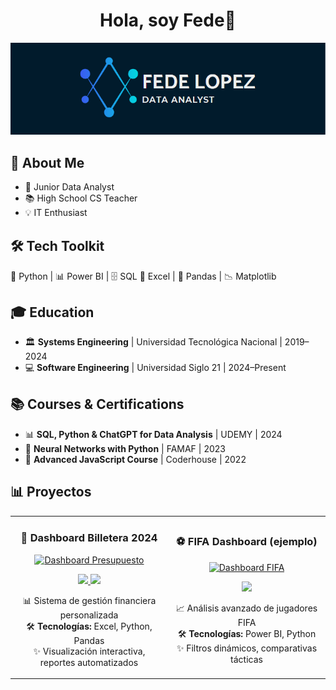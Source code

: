 <div align="center">
<h1 align="center">Hola, soy Fede👋</h1>
</div>

<p align="center">
  <img src="banner.png">
</p>

<div class="emoji-section">
        <h2>🌟 About Me</h2>
        <ul>
            <li class="highlight">🚀 Junior Data Analyst 
            <li class="highlight">📚 High School CS Teacher 
            <li class="highlight">💡 IT Enthusiast 
        </ul>
    </div>
   <div class="emoji-section" style="margin-top: 30px;">
    <h2>🛠️ Tech Toolkit</h2>
    <p>
        🐍 Python | 📊 Power BI | 🗄️ SQL  📑 Excel | 🐼 Pandas | 📉 Matplotlib
    </p>
</div>

<div class="emoji-section">
    <h2>🎓 Education</h2>
    <ul>
        <li>🏛️ <strong>Systems Engineering</strong> | Universidad Tecnológica Nacional | 2019–2024</li>
        <li>💻 <strong>Software Engineering</strong> | Universidad Siglo 21 | 2024–Present</li>
    </ul>
</div>

<div class="emoji-section" style="margin-top: 30px;">
    <h2>📚 Courses & Certifications</h2>
    <ul>
        <li>📊 <strong>SQL, Python & ChatGPT for Data Analysis</strong> | UDEMY | 2024</li>
        <li>🧠 <strong>Neural Networks with Python</strong> | FAMAF | 2023</li>
        <li>🚀 <strong>Advanced JavaScript Course</strong> | Coderhouse | 2022</li>
    </ul>
</div>


## 📊 Proyectos 
<table>
<td width="50%">
<h3 align="center">💸 Dashboard Billetera 2024</h3>
<div align="center">
<a href="https://github.com/Fede1808/Dashboard_Billetera2024" target="_blank">
<!-- URL DIRECTA (ejemplo) -->
<img src="https://i.imgur.com/2WX4O9L.png" width="400" alt="Dashboard Presupuesto">
</a>
<p>
<a href="https://github.com/Fede1808/Dashboard_Billetera2024" target="_blank">
<img src="https://img.shields.io/badge/CÓDIGO-80ffaa?style=for-the-badge&logo=github&logoColor=black">
</a>
<a href="https://github.com/Fede1808/Dashboard_Billetera2024/raw/main/PRESUPUESTO%20Y%20GASTOS%20MENSUALES%202024.pdf" target="_blank">
<img src="https://img.shields.io/badge/VER_PDF-blue?style=for-the-badge&logo=adobeacrobatreader&color=2B60DE">
</a>
</p>
<p>📊 Sistema de gestión financiera personalizada<br>
🛠️ <strong>Tecnologías:</strong> Excel, Python, Pandas<br>
✨ Visualización interactiva, reportes automatizados</p>
</div>                                                                                      
</td>

<td width="50%">
<h3 align="center">⚽ FIFA Dashboard (ejemplo)</h3>
<div align="center">                                       
<a href="[Enlace-GitHub-FIFA]" target="_blank">
<!-- Reemplaza con TU URL de Imgur -->
<img src="https://i.imgur.com/tu-imagen-2.jpg" width="400" alt="Dashboard FIFA">
</a>
<p>
<a href="[Enlace-GitHub-FIFA]" target="_blank">
<img src="https://img.shields.io/badge/CÓDIGO-ff9?style=for-the-badge&logo=github&logoColor=black">
</a>
</p>
<p>📈 Análisis avanzado de jugadores FIFA<br>
🛠️ <strong>Tecnologías:</strong> Power BI, Python<br>
✨ Filtros dinámicos, comparativas tácticas</p>
</div>                                                             
</td>
</tr>
</table>
